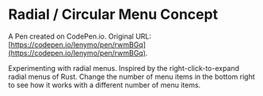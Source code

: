 # Radial / Circular Menu Concept

A Pen created on CodePen.io. Original URL: [https://codepen.io/lenymo/pen/rwmBGq](https://codepen.io/lenymo/pen/rwmBGq).

Experimenting with radial menus. Inspired by the right-click-to-expand radial menus of Rust. Change the number of menu items in the bottom right to see how it works with a different number of menu items.